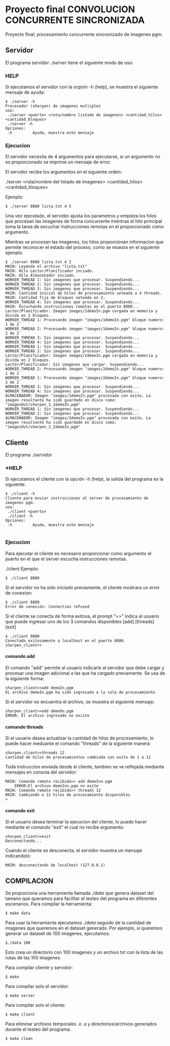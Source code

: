﻿# Proyecto final CONVOLUCION CONCURRENTE SINCRONIZADA
Proyecto final; procesamiento concurrente sincronizado de imagenes pgm.

## Servidor

El programa servidor *./server* tiene el siguiente modo de uso:
### HELP
Si ejecutamos el servidor con la ocpión -h (help), se muestra el siguiente mensaje de ayuda:
```
$ ./server -h
Procesador (sharpen) de imagenes multiples
uso:
 ./server <puerto> <ruta/nombre listado de imagenes> <cantidad_hilos> <cantidad_bloques>
 ./server -h
Opciones:
 -h			Ayuda, muestra este mensaje
```

### Ejecucion
El servidor necesita de 4 argumentos para ejecutarse, si un argumento no es proporcionado se imprime un mensaje de error.

El servidor recibe los argumentos en el siguiente orden:

./server <puerto> <ruta/nombre del listado de imagenes> <cantidad_hilos> <cantidad_bloques>
	
Ejemplo:
```
$ ./server 8080 lista.txt 4 5
```

Una vez ejecutado, el servidor ajusta los parametros y empieza los hilos que procesan las imagenes de forma concurrente mientras el hilo principal toma la tarea de escuchar instrucciones remotas en el <puerto> proporcionado como argumento.

Mientras se procesan las imagenes, los hilos proporcionan informacion que permite reconocer el estado del proceso, como se muesra en el siguiente ejemplo.
```
$ ./server 8080 lista.txt 4 2
MAIN: Leyendo el archivo "lista.txt"
MAIN: Hilo Lector/Planificador inciado.
MAIN: Hilo Almacenador inciado.
WORKER_THREAD 1: Sin imagenes que procesar. Suspendiendo...
WORKER_THREAD 2: Sin imagenes que procesar. Suspendiendo...
WORKER_THREAD 3: Sin imagenes que procesar. Suspendiendo...
MAIN: Cantidad inicial de hilos de procesamiento seteada a 4 threads.
MAIN: Cantidad fija de bloques seteada en 2.
WORKER_THREAD 4: Sin imagenes que procesar. Suspendiendo...
MAIN: Escuchando instrucciones remotas en el puerto 8080...
Lector/Planificador: Imagen images/1demoIn.pgm cargada en memoria y divida en 2 bloques.
WORKER_THREAD 1: Procesando imagen "images/1demoIn.pgm" bloque numero: 1 de 2
WORKER_THREAD 2: Procesando imagen "images/1demoIn.pgm" bloque numero: 2 de 2
WORKER_THREAD 3: Sin imagenes que procesar. Suspendiendo...
WORKER_THREAD 4: Sin imagenes que procesar. Suspendiendo...
WORKER_THREAD 1: Sin imagenes que procesar. Suspendiendo...
WORKER_THREAD 2: Sin imagenes que procesar. Suspendiendo...
Lector/Planificador: Imagen images/2demoIn.pgm cargada en memoria y divida en 2 bloques.
Lector/Planificador: Sin imagenes que cargar. Suspendiendo...
WORKER_THREAD 2: Procesando imagen "images/2demoIn.pgm" bloque numero: 1 de 2
WORKER_THREAD 1: Procesando imagen "images/2demoIn.pgm" bloque numero: 2 de 2
WORKER_THREAD 3: Sin imagenes que procesar. Suspendiendo...
WORKER_THREAD 4: Sin imagenes que procesar. Suspendiendo...
ALMACENADOR: Imagen "images/1demoIn.pgm" procesada con exito. La imagen resultante ha sido guardado en disco como: "imagesOut/sharpen_1_1demoIn.pgm"
WORKER_THREAD 1: Sin imagenes que procesar. Suspendiendo...
WORKER_THREAD 2: Sin imagenes que procesar. Suspendiendo...
ALMACENADOR: Imagen "images/2demoIn.pgm" procesada con exito. La imagen resultante ha sido guardado en disco como: "imagesOut/sharpen_2_2demoIn.pgm"

```

## Cliente

El programa *./servidor* 
### *HELP
Si ejecutamos el cliente con la opción -h (help), la salida del programa es la siguiente:
```
$ ./client -h
Cliente para enviar instrucciones al server de procesamiento de imagenes pgm.
uso:
 ./client <puerto>
 ./client -h
Opciones:
 -h			Ayuda, muestra este mensaje


```
### Ejecucion
Para ejecutar el cliente es necesario proporcionar como argumento el puerto en el que el server escucha instrucciones remotas.
	
./client <puerto>
Ejemplo:
```
$ ./client 8080
```

Si el servidor no ha sido iniciado previamente, el cliente mostrara un error de conexion:
```
$ ./client 8080
Error de conexión: Connection refused
```

Si el cliente se conecta de forma exitosa, el prompt ">>" indica al usuario que puede ingresar uno de los 3 comandos disponibles [add] [threads] [exit]
```
$ ./client 8080
Conectado exitosamente a localhost en el puerto 8080.
sharpen_client>>
```

#### comando add
El comando "add" permite al usuario indicarle al servidor que debe cargar y procesar una imagen adicional a las que ha cargado previamente.
Se usa de la siguiente forma:
```
sharpen_client>>add demoIn.pgm
EL archivo demoIn.pgm ha sido ingresado a la cola de procesamiento
```
Si el servidor no encuentra el archivo, se muestra el siguiente mensaje:
```
sharpen_client>>add demoOn.pgm
ERROR: El archivo ingresado no existe
```
#### comando threads
Si el usuario desea actualizar la cantidad de hilos de procesamiento, lo puede hacer meduante el comando "threads" de la siguiente manera:
```
sharpen_client>>threads 12
Cantidad de hilos de procesamientos cambiada con exito de 1 a 12
```
Toda instruccion enviada desde el cliente, tambien se ve reflejada mediante mensajes en consola del servidor:
```
MAIN: Comando remoto recibido>> add demoInn.pgm
	ERROR:El archivo demoInn.pgm no exite
MAIN: Comando remoto recibido>> threads 12 
MAIN: Cambiando a 12 hilos de procesamiento disponibles
> 
```
#### comando exit
Si el usuario desea terminar la ejecucion del cliente, lo puede hacer mediante el comando "exit" el cual no recibe argumento:
```
sharpen_client>>exit
Desconectando...
```
Cuando el cliente se desconecta, el servidor muestra un mensaje indicandolo:
```
MAIN: desconectando de localhost (127.0.0.1)
```

## COMPILACION

Se proporciona una herramienta llamada *./data* que genera dataset del tamano que queramos para facilitar el testeo del programa en diferentes escenarios.
Para compilar la herramienta:
```
$ make data
```
Para usar la herramienta ejecutamos *./data* seguido de la cantidad de imagenes que queremos en el dataset generado.
Por ejemplo, si queremos generar un dataset de 100 imagenes, ejecutamos:
```
$./data 100
```
Esto crea un directorio con 100 imagenes y un archivo txt con la lista de las rutas de las 100 imagenes.

Para compilar cliente y servidor:
```
$ make
```
Para compilar solo el servidor:
```
$ make server
```
Para compilar solo el cliente:
```
$ make client
```
Para eliminar archivos temporales .o .a y directorios/archivos generados durante el testeo del programa.
```
$ make clean
```
